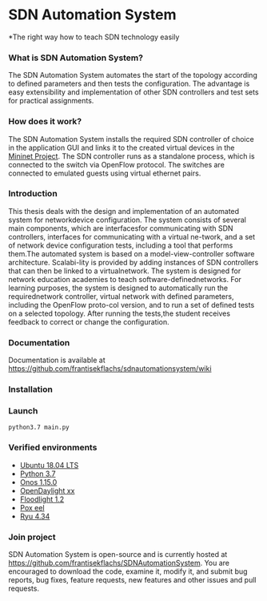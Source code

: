 SDN Automation System
=====================
*The right way how to teach SDN technology easily

### What is SDN Automation System?
The SDN Automation System automates the start of the topology according to defined parameters and then tests the configuration. The advantage is easy extensibility and implementation of other SDN controllers and test sets for practical assignments.

### How does it work?
The SDN Automation System installs the required SDN controller of choice in the application GUI and links it to the created virtual devices in the [Mininet Project](http://mininet.org). The SDN controller runs as a standalone process, which is connected to the switch via OpenFlow protocol. The switches are connected to emulated guests using virtual ethernet pairs.

### Introduction
This thesis deals with the design and implementation of an automated system for networkdevice configuration. The system consists of several main components, which are interfacesfor communicating with SDN controllers, interfaces for communicating with a virtual ne-twork, and a set of network device configuration tests, including a tool that performs them.The automated system is based on a model-view-controller software architecture. Scalabi-lity is provided by adding instances of SDN controllers that can then be linked to a virtualnetwork. The system is designed for network education academies to teach software-definednetworks. For learning purposes, the system is designed to automatically run the requirednetwork controller, virtual network with defined parameters, including the OpenFlow proto-col version, and to run a set of defined tests on a selected topology. After running the tests,the student receives feedback to correct or change the configuration.

### Documentation
Documentation is available at https://github.com/frantisekflachs/sdnautomationsystem/wiki
### Installation

### Launch
`python3.7 main.py`

### Verified environments
  - [Ubuntu 18.04 LTS](https://www.ubuntu.cz/)
  - [Python 3.7](https://www.python.org/)
  - [Onos 1.15.0](https://wiki.onosproject.org/)
  - [OpenDaylight xx](https://www.opendaylight.org/)
  - [Floodlight 1.2](https://floodlight.atlassian.net/wiki/spaces/floodlightcontroller/overview)
  - [Pox eel](https://noxrepo.github.io/pox-doc/html/)
  - [Ryu 4.34](https://osrg.github.io/ryu/)

### Join project
SDN Automation System is open-source and is currently hosted at <https://github.com/frantisekflachs/SDNAutomationSystem>.  You are encouraged to download the code, examine it, modify it, and submit bug reports, bug fixes, feature requests, new features and other issues and pull requests.